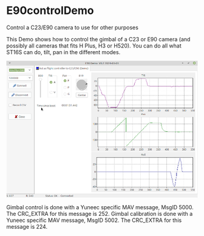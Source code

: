 # E90controlDemo
Control a C23/E90 camera to use for other purposes

This Demo shows how to control the gimbal of a C23 or E90 camera (and possibly all cameras that fits H Plus, H3 or H520).
You can do all what ST16S can do, tilt, pan in the different modes.

![Screenshot](Screenshot.png)


Gimbal control is done with a Yuneec specific MAV message, MsgID 5000. The CRC_EXTRA for this message is 252.
Gimbal calibration is done with a Yuneec specific MAV message, MsgID 5002. The CRC_EXTRA for this message is 224.
